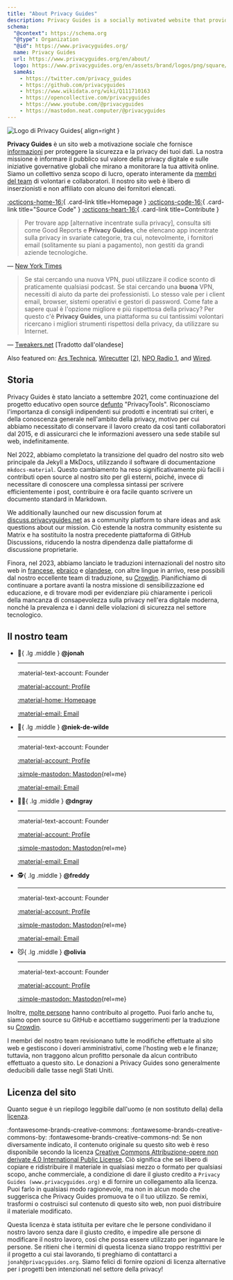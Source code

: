 ```yaml
---
title: "About Privacy Guides"
description: Privacy Guides is a socially motivated website that provides information for protecting your data security and privacy.
schema:
  "@context": https://schema.org
  "@type": Organization
  "@id": https://www.privacyguides.org/
  name: Privacy Guides
  url: https://www.privacyguides.org/en/about/
  logo: https://www.privacyguides.org/en/assets/brand/logos/png/square/pg-yellow.png
  sameAs:
    - https://twitter.com/privacy_guides
    - https://github.com/privacyguides
    - https://www.wikidata.org/wiki/Q111710163
    - https://opencollective.com/privacyguides
    - https://www.youtube.com/@privacyguides
    - https://mastodon.neat.computer/@privacyguides
---
```


![Logo di Privacy Guides](../assets/brand/logos/png/square/pg-yellow.png){ align=right }

**Privacy Guides** è un sito web a motivazione sociale che fornisce [informazioni](/kb) per proteggere la sicurezza e la privacy dei tuoi dati. La nostra missione è informare il pubblico sul valore della privacy digitale e sulle iniziative governative globali che mirano a monitorare la tua attività online. Siamo un collettivo senza scopo di lucro, operato interamente da [membri del team](https://discuss.privacyguides.net/g/team) di volontari e collaboratori. Il nostro sito web è libero di inserzionisti e non affiliato con alcuno dei fornitori elencati.

[:octicons-home-16:](https://www.privacyguides.org){ .card-link title=Homepage }
[:octicons-code-16:](https://github.com/privacyguides/privacyguides.org){ .card-link title="Source Code" }
[:octicons-heart-16:](donate.md){ .card-link title=Contribute }

> Per trovare app [alternative incentrate sulla privacy], consulta siti come Good Reports e **Privacy Guides**, che elencano app incentrate sulla privacy in svariate categorie, tra cui, notevolmente, i fornitori email (solitamente su piani a pagamento), non gestiti da grandi aziende tecnologiche.

— [New York Times](https://nytimes.com/wirecutter/guides/online-security-social-media-privacy)

> Se stai cercando una nuova VPN, puoi utilizzare il codice sconto di praticamente qualsiasi podcast. Se stai cercando una **buona** VPN, necessiti di aiuto da parte dei professionisti. Lo stesso vale per i client email, browser, sistemi operativi e gestori di password. Come fate a sapere qual è l'opzione migliore e più rispettosa della privacy? Per questo c'è **Privacy Guides**, una piattaforma su cui tantissimi volontari ricercano i migliori strumenti rispettosi della privacy, da utilizzare su Internet.

— [Tweakers.net](https://tweakers.net/reviews/10568/op-zoek-naar-privacyvriendelijke-tools-niek-de-wilde-van-privacy-guides.html) [Tradotto dall'olandese]

Also featured on: [Ars Technica](https://arstechnica.com/gadgets/2022/02/is-firefox-ok), [Wirecutter](https://nytimes.com/wirecutter/guides/practical-guide-to-securing-windows-pc) [[2](https://nytimes.com/wirecutter/guides/practical-guide-to-securing-your-mac)], [NPO Radio 1](https://nporadio1.nl/nieuws/binnenland/8eaff3a2-8b29-4f63-9b74-36d2b28b1fe1/ooit-online-eens-wat-doms-geplaatst-ga-jezelf-eens-googlen-en-kijk-dan-wat-je-tegenkomt), and [Wired](https://wired.com/story/firefox-mozilla-2022).

## Storia

Privacy Guides è stato lanciato a settembre 2021, come continuazione del progetto educativo open source [defunto](privacytools.md) "PrivacyTools". Riconosciamo l'importanza di consigli indipendenti sui prodotti e incentrati sui criteri, e della conoscenza generale nell'ambito della privacy, motivo per cui abbiamo necessitato di conservare il lavoro creato da così tanti collaboratori dal 2015, e di assicurarci che le informazioni avessero una sede stabile sul web, indefinitamente.

Nel 2022, abbiamo completato la transizione del quadro del nostro sito web principale da Jekyll a MkDocs, utilizzando il software di documentazione `mkdocs-material`. Questo cambiamento ha reso significativamente più facili i contributi open source al nostro sito per gli esterni, poiché, invece di necessitare di conoscere una complessa sintassi per scrivere efficientemente i post, contribuire è ora facile quanto scrivere un documento standard in Markdown.

We additionally launched our new discussion forum at [discuss.privacyguides.net](https://discuss.privacyguides.net) as a community platform to share ideas and ask questions about our mission. Ciò estende la nostra community esistente su Matrix e ha sostituito la nostra precedente piattaforma di GitHub Discussions, riducendo la nostra dipendenza dalle piattaforme di discussione proprietarie.

Finora, nel 2023, abbiamo lanciato le traduzioni internazionali del nostro sito web in [francese](/fr/), [ebraico](/he/) e [olandese](/nl/), con altre lingue in arrivo, rese possibili dal nostro eccellente team di traduzione, su [Crowdin](https://crowdin.com/project/privacyguides). Pianifichiamo di continuare a portare avanti la nostra missione di sensibilizzazione ed educazione, e di trovare modi per evidenziare più chiaramente i pericoli della mancanza di consapevolezza sulla privacy nell'era digitale moderna, nonché la prevalenza e i danni delle violazioni di sicurezza nel settore tecnologico.

## Il nostro team
<!-- markdownlint-disable MD030 -->

<div class="grid cards" markdown>
<!-- Every team member should have a unique emoji.
     Team member cards should include ONLY the following links:
     - Discourse Profile
     - ONE Link of team member's choice
     - Email if applicable
     This is to keep it fair and not spammy, especially as we grow.
-->

-   :robot:{ .lg .middle } **@jonah**

    ---

    :material-text-account: Founder

    [:material-account: Profile](https://discuss.privacyguides.net/u/jonah)

    [:material-home: Homepage](https://www.jonaharagon.com)

    [:material-email: Email](mailto:jonah@privacyguides.org)

-   :cactus:{ .lg .middle } **@niek-de-wilde**

    ---

    :material-text-account: Founder

    [:material-account: Profile](https://discuss.privacyguides.net/u/Niek-de-Wilde)

    [:simple-mastodon: Mastodon](https://mastodon.social/@blacklight447 "@blacklight447@mastodon.social"){rel=me}

    [:material-email: Email](mailto:niekdewilde@privacyguides.org)

-   :polar_bear:{ .lg .middle } **@dngray**

    ---

    :material-text-account: Founder

    [:material-account: Profile](https://discuss.privacyguides.net/u/dngray)

    [:simple-mastodon: Mastodon](https://mastodon.social/@dngray "@dngray@mastodon.social"){rel=me}

    [:material-email: Email](mailto:dngray@privacyguides.org)

-   :detective:{ .lg .middle } **@freddy**

    ---

    :material-text-account: Founder

    [:material-account: Profile](https://discuss.privacyguides.net/u/freddy)

    [:simple-mastodon: Mastodon](https://social.lol/@freddy "@freddy@social.lol"){rel=me}

    [:material-email: Email](mailto:freddy@privacyguides.org)

-   :smirk_cat:{ .lg .middle } **@olivia**

    ---

    :material-text-account: Founder

    [:material-account: Profile](https://discuss.privacyguides.net/u/olivia)

    [:simple-mastodon: Mastodon](https://mastodon.neat.computer/@oliviablob "@oliviablob@neat.computer"){rel=me}

</div>

Inoltre, [molte persone](https://github.com/privacyguides/privacyguides.org/graphs/contributors) hanno contribuito al progetto. Puoi farlo anche tu, siamo open source su GitHub e accettiamo suggerimenti per la traduzione su [Crowdin](https://crowdin.com/project/privacyguides).

I membri del nostro team revisionano tutte le modifiche effettuate al sito web e gestiscono i doveri amministrativi, come l'hosting web e le finanze; tuttavia, non traggono alcun profitto personale da alcun contributo effettuato a questo sito. Le donazioni a Privacy Guides sono generalmente deducibili dalle tasse negli Stati Uniti.

## Licenza del sito

<div class="admonition danger" markdown>

Quanto segue è un riepilogo leggibile dall'uomo (e non sostituto della) della [licenza](/license).

</div>

:fontawesome-brands-creative-commons: :fontawesome-brands-creative-commons-by: :fontawesome-brands-creative-commons-nd: Se non diversamente indicato, il contenuto originale su questo sito web è reso disponibile secondo la licenza [Creative Commons Attribuzione-opere non derivate 4.0 International Public License](https://github.com/privacyguides/privacyguides.org/blob/main/LICENSE). Ciò significa che sei libero di copiare e ridistribuire il materiale in qualsiasi mezzo o formato per qualsiasi scopo, anche commerciale, a condizione di dare il giusto credito a `Privacy Guides (www.privacyguides.org)` e di fornire un collegamento alla licenza. Puoi farlo in qualsiasi modo ragionevole, ma non in alcun modo che suggerisca che Privacy Guides promuova te o il tuo utilizzo. Se remixi, trasformi o costruisci sul contenuto di questo sito web, non puoi distribuire il materiale modificato.

Questa licenza è stata istituita per evitare che le persone condividano il nostro lavoro senza dare il giusto credito, e impedire alle persone di modificare il nostro lavoro, così che possa essere utilizzato per ingannare le persone. Se ritieni che i termini di questa licenza siano troppo restrittivi per il progetto a cui stai lavorando, ti preghiamo di contattarci a `jonah@privacyguides.org`. Siamo felici di fornire opzioni di licenza alternative per i progetti ben intenzionati nel settore della privacy!
